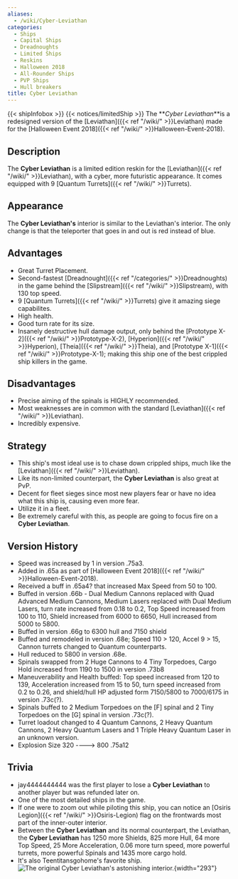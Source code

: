 ```yaml
---
aliases:
  - /wiki/Cyber-Leviathan
categories:
  - Ships
  - Capital Ships
  - Dreadnoughts
  - Limited Ships
  - Reskins
  - Halloween 2018
  - All-Rounder Ships
  - PVP Ships
  - Hull breakers
title: Cyber Leviathan
---
```


{{< shipInfobox >}} {{< notices/limitedShip >}} The **_Cyber Leviathan_**is a redesigned version of the [Leviathan]({{< ref "/wiki/" >}}Leviathan) made for the [Halloween Event 2018]({{< ref "/wiki/" >}}Halloween-Event-2018).

## Description

The **Cyber Leviathan** is a limited edition reskin for the [Leviathan]({{< ref "/wiki/" >}}Leviathan), with a cyber, more futuristic appearance. It comes equipped with 9 [Quantum Turrets]({{< ref "/wiki/" >}}Turrets).

## Appearance

The **Cyber Leviathan's** interior is similar to the Leviathan's interior. The only change is that the teleporter that goes in and out is red instead of blue.

## Advantages

- Great Turret Placement.
- Second-fastest [Dreadnought]({{< ref "/categories/" >}}Dreadnoughts) in the game behind the [Slipstream]({{< ref "/wiki/" >}}Slipstream), with 130 top speed.
- 9 [Quantum Turrets]({{< ref "/wiki/" >}}Turrets) give it amazing siege capabilites.
- High health.
- Good turn rate for its size.
- Insanely destructive hull damage output, only behind the [Prototype X-2]({{< ref "/wiki/" >}}Prototype-X-2), [Hyperion]({{< ref "/wiki/" >}}Hyperion), [Theia]({{< ref "/wiki/" >}}Theia), and [Prototype X-1]({{< ref "/wiki/" >}}Prototype-X-1); making this ship one of the best crippled ship killers in the game.

## Disadvantages

- Precise aiming of the spinals is HIGHLY recommended.
- Most weaknesses are in common with the standard [Leviathan]({{< ref "/wiki/" >}}Leviathan).
- Incredibly expensive.

## Strategy

- This ship's most ideal use is to chase down crippled ships, much like the [Leviathan]({{< ref "/wiki/" >}}Leviathan).
- Like its non-limited counterpart, the **Cyber Leviathan** is also great at PvP.
- Decent for fleet sieges since most new players fear or have no idea what this ship is, causing even more fear.
- Utilize it in a fleet.
- Be extremely careful with this, as people are going to focus fire on a **Cyber Leviathan**.

## Version History

- Speed was increased by 1 in version .75a3.
- Added in .65a as part of [Halloween Event 2018]({{< ref "/wiki/" >}}Halloween-Event-2018).
- Received a buff in .65a4? that increased Max Speed from 50 to 100.
- Buffed in version .66b - Dual Medium Cannons replaced with Quad Advanced Medium Cannons, Medium Lasers replaced with Dual Medium Lasers, turn rate increased from 0.18 to 0.2, Top Speed increased from 100 to 110, Shield increased from 6000 to 6650, Hull increased from 5000 to 5800.
- Buffed in version .66g to 6300 hull and 7150 shield
- Buffed and remodeled in version .68e; Speed 110 > 120, Accel 9 > 15, Cannon turrets changed to Quantum counterparts.
- Hull reduced to 5800 in version .68e.
- Spinals swapped from 2 Huge Cannons to 4 Tiny Torpedoes, Cargo Hold increased from 1190 to 1500 in version .73b8
- Maneuverability and Health buffed: Top speed increased from 120 to 139, Acceleration increased from 15 to 50, turn speed increased from 0.2 to 0.26, and shield/hull HP adjusted form 7150/5800 to 7000/6175 in version .73c(?).
- Spinals buffed to 2 Medium Torpedoes on the [F] spinal and 2 Tiny Torpedoes on the [G] spinal in version .73c(?).
- Turret loadout changed to 4 Quantum Cannons, 2 Heavy Quantum Cannons, 2 Heavy Quantum Lasers and 1 Triple Heavy Quantum Laser in an unknown version.
- Explosion Size 320 ----> 800 .75a12

## Trivia

- jay4444444444 was the first player to lose a **Cyber Leviathan** to another player but was refunded later on.
- One of the most detailed ships in the game.
- If one were to zoom out while piloting this ship, you can notice an [Osiris Legion]({{< ref "/wiki/" >}}Osiris-Legion) flag on the frontwards most part of the inner-outer interior.
- Between the **Cyber Leviathan** and its normal counterpart, the Leviathan, the **Cyber Leviathan** has 1250 more Shields, 825 more Hull, 64 more Top Speed, 25 More Acceleration, 0.06 more turn speed, more powerful turrets, more powerful Spinals and 1435 more cargo hold.
- It's also Teentitansgohome's favorite ship.![The original **Cyber
Leviathan's** astonishing
interior.](CyberLeviInterior.png "The original Cyber Leviathan's astonishing interior."){width="293"}
